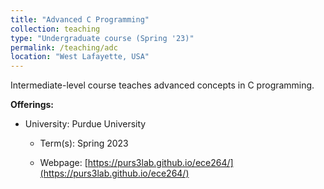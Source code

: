 ```yaml
---
title: "Advanced C Programming"
collection: teaching
type: "Undergraduate course (Spring '23)"
permalink: /teaching/adc
location: "West Lafayette, USA"
---
```


Intermediate-level course teaches advanced concepts in C programming.

**Offerings:**

* University: Purdue University

  * Term(s): Spring 2023

  * Webpage: [https://purs3lab.github.io/ece264/](https://purs3lab.github.io/ece264/)

